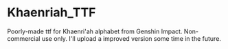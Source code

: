 # Khaenriah_TTF
Poorly-made ttf for Khaenri'ah alphabet from Genshin Impact. Non-commercial use only.
I'll upload a improved version some time in the future.
